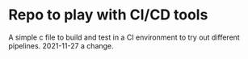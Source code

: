 # Repo to play with CI/CD tools
A simple c file to build and test in a CI environment to try out different pipelines.
2021-11-27 a change.
